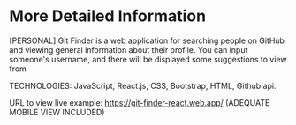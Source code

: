 # More Detailed Information

[PERSONAL] Git Finder is a web application for searching people on GitHub and viewing general information about their profile. You can input someone's username, and there will be displayed some suggestions to view from

TECHNOLOGIES: JavaScript, React.js, CSS, Bootstrap, HTML, Github api.

URL to view live example: https://git-finder-react.web.app/ (ADEQUATE MOBILE VIEW INCLUDED)

